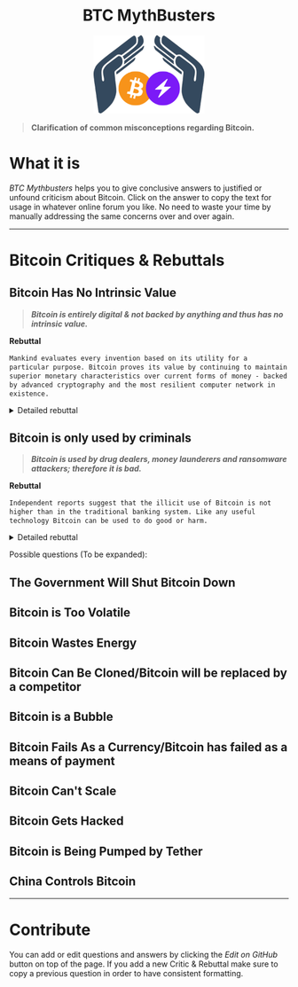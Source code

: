 <div align="center">
  <h1>BTC MythBusters</h1>
  <img width="200" src=".\_images\Logo-BTCMythBusters.png" alt="logo of BTC MythBusters">
</div>

> **Clarification of common misconceptions regarding Bitcoin.**

# What it is

*BTC Mythbusters* helps you to give conclusive answers to justified or unfound criticism about Bitcoin. Click on the answer to copy the text for usage in whatever online forum you like. No need to waste your time by manually addressing the same concerns over and over again.

***

# Bitcoin Critiques & Rebuttals

## Bitcoin Has No Intrinsic Value

> ***Bitcoin is entirely digital & not backed by anything and thus has no intrinsic value.***

**Rebuttal**
```
Mankind evaluates every invention based on its utility for a particular purpose. Bitcoin proves its value by continuing to maintain superior monetary characteristics over current forms of money - backed by advanced cryptography and the most resilient computer network in existence.
```
<details>

  <summary>Detailed rebuttal</summary>

  For supporters, Bitcoin's intrinsic value lies in the fact that it is an **uncorrelated asset**, its intangible properties (**immutable**, **open**, **borderless**, **decentralized**, **censorship-resistant**, etc.), its **scarcity**, and its **utility**.

  For the first time in history, anyone in the world with an internet connection can function as **their very own bank** while participating in the economy with **full control of their wealth**.

  The seven characteristics of money are **durability**, **portability**, **divisibility**, **uniformity**, **limited supply**, and **acceptability**. Many bitcoin proponents adamantly believe that **bitcoin checks all of these boxes** and is therefore hard money with real intrinsic value.

  Oftentimes, those who ascribe zero intrinsic value to bitcoin have done so by way of imperfect knowledge, a narrow perspective, and/or old-aged frameworks that under-represent, if not misrepresent, the capabilities of bitcoin and the very idea of "value".

  Further reading: [Kraken Intelligence - Bitcoin & Intrinsic Value](../_static/Bitcoin-Intrinsic-Value.pdf ':ignore')

</details>

## Bitcoin is only used by criminals

> ***Bitcoin is used by drug dealers, money launderers and ransomware attackers; therefore it is bad.***

**Rebuttal**
```
Independent reports suggest that the illicit use of Bitcoin is not higher than in the traditional banking system. Like any useful technology Bitcoin can be used to do good or harm.
```
<details>

  <summary>Detailed rebuttal</summary>

  It is unlogical to say that Bitcoin in only used for criminal activities while at the same time denying its usability as money for all of us.

  ```mermaid
  graph TD
  A[Is Bitcoin functional?] --> |No| B[Bitcoin is not functional <br/>for criminals nor anyone else]
  A --> |Yes| C[Bitcoin is functional for everyone,<br/>including criminals]

  style B fill:#ff6666
  style C fill:#42B983
  ```

  Studies show that BTC is not excessively used for illegal activities, e.g. former CIA intelligence analyst Micheal Morell concluded in his research that only about 1% of all Bitcoin transactions can be linked to illegal actions. <sup id="criminals-link-to-footnote1">[1](#criminals-footnote1)</sup>.

  Further reading: [Unchained Capital - Bitcoin is Not for Criminals](https://unchained-capital.com/blog/bitcoin-is-not-for-criminals/)

  <b id="criminals-footnote1">1</b> [Michael Morell et al. - An Analysis of Bitcoin’s Use in Illicit Finance](https://cryptoforinnovation.org/resources/Analysis_of_Bitcoin_in_Illicit_Finance.pdf) [↩](#criminals-link-to-footnote1)

</details>

Possible questions (To be expanded):

## The Government Will Shut Bitcoin Down
## Bitcoin is Too Volatile
## Bitcoin Wastes Energy
## Bitcoin Can Be Cloned/Bitcoin will be replaced by a competitor
## Bitcoin is a Bubble
## Bitcoin Fails As a Currency/Bitcoin has failed as a means of payment
## Bitcoin Can't Scale
## Bitcoin Gets Hacked
## Bitcoin is Being Pumped by Tether
## China Controls Bitcoin

***

# Contribute

You can add or edit questions and answers by clicking the *Edit on GitHub* button on top of the page. If you add a new Critic & Rebuttal make sure to copy a previous question in order to have consistent formatting.